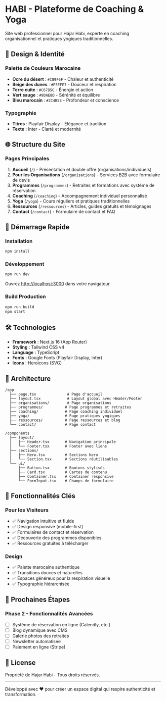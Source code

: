 # HABI - Plateforme de Coaching & Yoga

Site web professionnel pour Hajar Habi, experte en coaching organisationnel et pratiques yogiques traditionnelles.

## 🎨 Design & Identité

### Palette de Couleurs Marocaine
- **Ocre du désert** : `#C89F6F` - Chaleur et authenticité
- **Beige des dunes** : `#F5EFE7` - Douceur et respiration
- **Terre cuite** : `#C67B5C` - Énergie et action
- **Vert sauge** : `#9DAE8D` - Sérénité et équilibre
- **Bleu marocain** : `#2C4B5E` - Profondeur et conscience

### Typographie
- **Titres** : Playfair Display - Élégance et tradition
- **Texte** : Inter - Clarté et modernité

## 🌐 Structure du Site

### Pages Principales
1. **Accueil** (`/`) - Présentation et double offre (organisations/individuels)
2. **Pour les Organisations** (`/organisations`) - Services B2B avec formulaire de devis
3. **Programmes** (`/programmes`) - Retraites et formations avec système de réservation
4. **Coaching** (`/coaching`) - Accompagnement individuel personnalisé
5. **Yoga** (`/yoga`) - Cours réguliers et pratiques traditionnelles
6. **Ressources** (`/ressources`) - Articles, guides gratuits et témoignages
7. **Contact** (`/contact`) - Formulaire de contact et FAQ

## 🚀 Démarrage Rapide

### Installation
```bash
npm install
```

### Développement
```bash
npm run dev
```
Ouvrez [http://localhost:3000](http://localhost:3000) dans votre navigateur.

### Build Production
```bash
npm run build
npm start
```

## 🛠 Technologies

- **Framework** : Next.js 16 (App Router)
- **Styling** : Tailwind CSS v4
- **Language** : TypeScript
- **Fonts** : Google Fonts (Playfair Display, Inter)
- **Icons** : Heroicons (SVG)

## 📁 Architecture

```
/app
  ├── page.tsx              # Page d'accueil
  ├── layout.tsx            # Layout global avec Header/Footer
  ├── organisations/        # Page organisations
  ├── programmes/          # Page programmes et retraites
  ├── coaching/            # Page coaching individuel
  ├── yoga/                # Page pratiques yogiques
  ├── ressources/          # Page ressources et blog
  └── contact/             # Page contact

/components
  ├── layout/
  │   ├── Header.tsx       # Navigation principale
  │   └── Footer.tsx       # Footer avec liens
  ├── sections/
  │   ├── Hero.tsx         # Sections hero
  │   └── Section.tsx      # Sections réutilisables
  └── ui/
      ├── Button.tsx       # Boutons stylisés
      ├── Card.tsx         # Cartes de contenu
      ├── Container.tsx    # Container responsive
      └── FormInput.tsx    # Champs de formulaire
```

## 🎯 Fonctionnalités Clés

### Pour les Visiteurs
- ✅ Navigation intuitive et fluide
- ✅ Design responsive (mobile-first)
- ✅ Formulaires de contact et réservation
- ✅ Découverte des programmes disponibles
- ✅ Ressources gratuites à télécharger

### Design
- ✅ Palette marocaine authentique
- ✅ Transitions douces et naturelles
- ✅ Espaces généreux pour la respiration visuelle
- ✅ Typographie hiérarchisée

## 📝 Prochaines Étapes

### Phase 2 - Fonctionnalités Avancées
- [ ] Système de réservation en ligne (Calendly, etc.)
- [ ] Blog dynamique avec CMS
- [ ] Galerie photos des retraites
- [ ] Newsletter automatisée
- [ ] Paiement en ligne (Stripe)

## 📄 License

Propriété de Hajar Habi - Tous droits réservés.

---

Développé avec ❤️ pour créer un espace digital qui respire authenticité et transformation.
